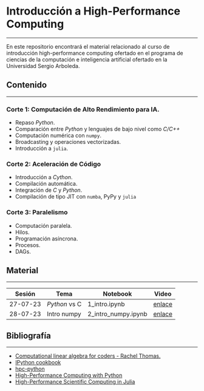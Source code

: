 # Introducción a High-Performance Computing
---

En este repositorio encontrará el material relacionado al curso de introducción high-performance computing ofertado en el programa de ciencias de la computación e inteligencia artificial ofertado en la Universidad Sergio Arboleda.

## Contenido
---

### Corte 1: Computación de Alto Rendimiento para IA.

- Repaso _Python_.
- Comparación entre _Python_ y lenguajes de bajo nivel como _C/C++_
- Computación numérica con `numpy`.
- Broadcasting y operaciones vectorizadas.
- Introducción a `julia`.

### Corte 2: Aceleración de Código

- Introducción a _Cython_.
- Compilación automática.
- Integración de _C_ y _Python_.
- Compilación de tipo JIT con `numba`, PyPy y `julia`

### Corte 3: Paralelismo

- Computación paralela.
- Hilos.
- Programación asíncrona.
- Procesos.
- DAGs.

## Material
---

| Sesión | Tema | Notebook | Video |
| --- | --- | --- | --- |
| 27-07-23 | _Python_ vs C | 1_intro.ipynb | [enlace](https://drive.google.com/file/d/1xdab2ndUrGmLImAJNp14vKQj061yF4mj/view?usp=sharing) |
| 28-07-23 | Intro numpy | 2_intro_numpy.ipynb | [enlace](https://drive.google.com/file/d/1hhKD2iaO3FVSPkFGIJEG8c2Cn074geBD/view?usp=sharing) |

## Bibliografía
--- 

- [Computational linear algebra for coders - Rachel Thomas.](https://github.com/fastai/numerical-linear-algebra)
- [IPython cookbook](https://ipython-books.github.io/)
- [hpc-python](https://github.com/csc-training/hpc-python)
- [High-Performance Computing with Python](https://www.python-academy.com/courses/python_course_hpc.html)
- [High-Performance Scientific Computing in Julia](https://juselara1.github.io/hpsc.jl/intro.html)
